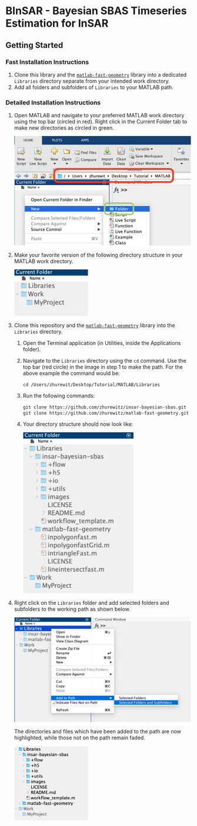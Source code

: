 # BInSAR - Bayesian SBAS Timeseries Estimation for InSAR



## Getting Started



### Fast Installation Instructions

1. Clone this library and the [`matlab-fast-geometry`](https://github.com/zhurewitz/matlab-fast-geometry) library into a dedicated `Libraries` directory separate from your intended work directory.
2. Add all folders and subfolders of `Libraries` to your MATLAB path.


### Detailed Installation Instructions

1. Open MATLAB and navigate to your preferred MATLAB work directory using the top bar (circled in red). Right click in the Current Folder tab to make new directories as circled in green.

    <img src="images/newFolder.png" width=500>

1. Make your favorite version of the following directory structure in your MATLAB work directory.

    <img src="images/directoryStructure.png" width=200>

1. Clone this repository and the [`matlab-fast-geometry`](https://github.com/zhurewitz/matlab-fast-geometry) library into the `Libraries` directory.  

    1. Open the Terminal application (in Utilities, inside the Applications folder).
    
    2. Navigate to the `Libraries` directory using the `cd` command. Use the top bar (red circle) in the image in step 1 to make the path. For the above example the command would be:

        ```
        cd /Users/zhurewit/Desktop/Tutorial/MATLAB/Libraries
        ```

    2. Run the following commands:

        ```
        git clone https://github.com/zhurewitz/insar-bayesian-sbas.git
        git clone https://github.com/zhurewitz/matlab-fast-geometry.git
        ```

    3. Your directory structure should now look like:

        <img src="images/cloned.png" width=300>

1. Right click on the `Libraries` folder and add selected folders and subfolders to the working path as shown below.

    <img src="images/addToPath.png" width=500>

    The directories and files which have been added to the path are now highlighted, while those not on the path remain faded.

    <img src="images/pathAdded.png" width=200>